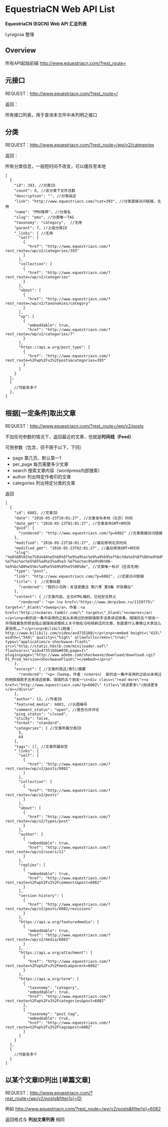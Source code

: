 # EquestriaCN Web API List

**EquestriaCN (EQCN) Web API 汇总列表**

Lyragosa 整理

## Overview

所有API起始前缀 http://www.equestriacn.com/?rest_route=

## 元接口

REQUEST：<http://www.equestriacn.com/?rest_route=/>

返回：

所有接口列表，用于查询本文件中未列明之接口

## 分类

REQUEST：<http://www.equestriacn.com/?rest_route=/wp/v2/categories>

返回：

所有分类信息，一般短时间不改变，可以缓存至本地

```
[
  {
    "id": 393, //分类ID
    "count": 0, //该分类下文件总数
    "description": "", //分类描述
    "link": "http://www.equestriacn.com/?cat=393", //分类直接访问链接，无用
    "name": "PMV推荐", //分类名
    "slug": "pmv", //分类唯一TAG
    "taxonomy": "category",  //无用
    "parent": 7, //上级分类ID 
    "_links": { //无用
      "self": [
        {
          "href": "http://www.equestriacn.com/?rest_route=/wp/v2/categories/393"
        }
      ],
      "collection": [
        {
          "href": "http://www.equestriacn.com/?rest_route=/wp/v2/categories"
        }
      ],
      "about": [
        {
          "href": "http://www.equestriacn.com/?rest_route=/wp/v2/taxonomies/category"
        }
      ],
      "up": [ 
        {
          "embeddable": true,
          "href": "http://www.equestriacn.com/?rest_route=/wp/v2/categories/7"
        }
      ],
      "https://api.w.org/post_type": [
        {
          "href": "http://www.equestriacn.com/?rest_route=%2Fwp%2Fv2%2Fposts&categories=393"
        }
      ]
    }
  },
  {
    //可能有多个
  },
]
```

## 根据[一定条件]取出文章

REQUEST：<http://www.equestriacn.com/?rest_route=/wp/v2/posts>

不加任何参数的情况下，返回最近的文章，也就是**时间线（Feed）**

可用参数（包含，但不限于以下，下同）

* page 第几页，默认第一1
* per_page 每页需要多少文章
* search 搜索文章内容（wordpress内部搜索）
* author 列出特定作者ID的文章
* categories 列出特定分类的文章

返回

```
[
  {
    "id": 6082, //文章ID
    "date": "2016-05-23T10:01:27", //文章发布本地（北京）时间
    "date_gmt": "2016-05-23T02:01:27", //文章发布GMT+0时间
    "guid": {
      "rendered": "http://www.equestriacn.com/?p=6082" //文章直接访问链接
    },
    "modified": "2016-05-23T10:01:27", //最后修改北京时间
    "modified_gmt": "2016-05-23T02:01:27", //最后修改GMT+0时间
    "slug": "%e6%88%91%e7%9a%84%e5%b0%8f%e9%a9%ac%e9%a9%b9%ef%bc%9a%e5%8f%8b%e8%b0%8a%e6%98%af%e9%ad%94%e6%b3%95-%e7%ac%ac%e5%85%ad%e5%ad%a3-%e7%ac%ac9%e9%9b%86-%e5%bc%80%e5%bc%a0%e5%b9%95%e5%90%8e", //文章唯一标识（应该无用）
    "type": "post", 
    "link": "http://www.equestriacn.com/?p=6082", //还是访问链接
    "title": {  //文章标题
      "rendered": "我的小马驹：友谊是魔法 第六季 第9集 开张幕后" 
    },
    "content": { //文章内容，全文HTML编码，已经安全转义
      "rendered": "<p>（<a href=\"https://www.derpiboo.ru/1159775\" target=\"_blank\">Sweep</a>，作者：<a href=\"http://ncmares.tumblr.com/\" target=\"_blank\">ncmares</a>）</p>\n<p>新的这一集中采用的之前从未用过的倒叙插叙手法来讲述故事。瑞瑞的五个朋友一开场就着急的想去阻止瑞瑞阅读报纸上关于她在马哈顿新店的文章，到底是什么事情让大家这么紧张呢……？</p>\n<p>Bilibili链接：http://www.bilibili.com/video/av4735160/</p>\n<p><embed height=\"415\" width=\"544\" quality=\"high\" allowfullscreen=\"true\" type=\"application/x-shockwave-flash\" src=\"http://static.hdslb.com/miniloader.swf\" flashvars=\"aid=4735160&#038;page=1\" pluginspage=\"http://www.adobe.com/shockwave/download/download.cgi?P1_Prod_Version=ShockwaveFlash\"></embed></p>\n" 
    },
    "excerpt": { //文章的简述/索引/摘要
      "rendered": "<p>（Sweep，作者：ncmares） 新的这一集中采用的之前从未用过的倒叙插叙手法来讲述故事。瑞瑞的五个朋友一\n<div class=\"read-more\"><a href=\"http://www.equestriacn.com/?p=6082\" title=\"阅读更多\">阅读更多</a></div>\n"
    },
    "author": 11, //作者ID
    "featured_media": 6083, //头图编号
    "comment_status": "open", //是否允许评论
    "ping_status": "closed", 
    "sticky": false, 
    "format": "standard",
    "categories": [ //文章所属分类ID
      5,
      64
    ],
    "tags": [], //文章所属标签
    "_links": {
      "self": [
        {
          "href": "http://www.equestriacn.com/?rest_route=/wp/v2/posts/6082"
        }
      ],
      "collection": [
        {
          "href": "http://www.equestriacn.com/?rest_route=/wp/v2/posts"
        }
      ],
      "about": [
        {
          "href": "http://www.equestriacn.com/?rest_route=/wp/v2/types/post"
        }
      ],
      "author": [
        {
          "embeddable": true,
          "href": "http://www.equestriacn.com/?rest_route=/wp/v2/users/11"
        }
      ],
      "replies": [
        {
          "embeddable": true,
          "href": "http://www.equestriacn.com/?rest_route=%2Fwp%2Fv2%2Fcomments&post=6082"
        }
      ],
      "version-history": [
        {
          "href": "http://www.equestriacn.com/?rest_route=/wp/v2/posts/6082/revisions"
        }
      ],
      "https://api.w.org/featuredmedia": [
        {
          "embeddable": true,
          "href": "http://www.equestriacn.com/?rest_route=/wp/v2/media/6083"
        }
      ],
      "https://api.w.org/attachment": [
        {
          "href": "http://www.equestriacn.com/?rest_route=%2Fwp%2Fv2%2Fmedia&parent=6082"
        }
      ],
      "https://api.w.org/term": [
        {
          "taxonomy": "category",
          "embeddable": true,
          "href": "http://www.equestriacn.com/?rest_route=%2Fwp%2Fv2%2Fcategories&post=6082"
        },
        {
          "taxonomy": "post_tag",
          "embeddable": true,
          "href": "http://www.equestriacn.com/?rest_route=%2Fwp%2Fv2%2Ftags&post=6082"
        }
      ]
    }
  },
  {
    //可能有多个
  }
]
```

## 以某个文章ID列出 [单篇文章]

REQUEST：<http://www.equestriacn.com/?rest_route=/wp/v2/posts&filter[p]=ID>

例如 <http://www.equestriacn.com/?rest_route=/wp/v2/posts&filter[p]=6082>

返回格式与 **列出文章列表** 相同
